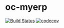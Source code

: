 # oc-myerp

[![Build Status](https://travis-ci.org/crosart/oc-myerp.svg?branch=master)](https://travis-ci.org/crosart/oc-myerp)
[![codecov](https://codecov.io/gh/crosart/oc-myerp/branch/master/graph/badge.svg)](https://codecov.io/gh/crosart/oc-myerp)
